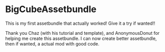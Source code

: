 # BigCubeAssetbundle
This is my first assetbundle that actually worked! Give it a try if wanted!!

Thank you Chaz (with his tutorial and template), and AnonymousDonut for helping me create this assetbundle.
I can now create better assetbundle, then if wanted, a actual mod with good code.
